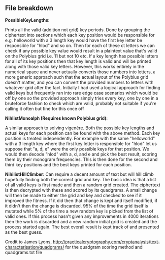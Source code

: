 ## File breakdown
**PossibleKeyLengths**:

Prints all the valid (addition not grid) key periods. Done by grouping the ciphertext into sections which each key position would be responsible for e.g. helloworld with a 3 length key would have the first key letter be responsible for "hlod" and so on. Then for each of these ct letters we can check if any possible key value would result in a plaintext value that's valid on the Polybius grid i.e. 11 but not 10 etc. If a key length has possible letters for all of its key positions then that key length is valid and will be printed along with those valid key letters. However, this works entirely in the numerical space and never actually converts those numbers into letters, a more generic approach such that the actual layout of the Polybius grid doesn't matter, and you can convert the provided numbers to letters with whatever grid after the fact. Initially I had used a logical approach for finding valid keys but frequently ran into rare edge case scenarios which would be off by one so the provided approach simply tries every key, one by one in a bruteforce fashion to check which are valid, probably not suitable if you're calling it often but fine for this once off

**NihlistMonoalph (Requires known Polybius grid)**:

A similar approach to solving vigenère. Both the possible key lengths and actual keys for each position can be found with the above method. Each key position is treated independently. For example with the same "helloworld" with a 3 length key where the first key letter is responsible for "hlod" let us suppose that "a, d, e" were the only possible keys for that position. We would then decode "hlod" with a, d, and e and pick the best result, scoring them by their monogram frequencies. This is then done for the second and third key positions and the best keys printed for each position.

**NihilistHillClimber**:
Can require a decent amount of text but will hill climb hopefully finding both the correct grid and key. The basic idea is that a list of all valid keys is first made and then a random grid created. The ciphertext is then decrypted with these and scored by its quadgrams. A small change will then be made to either the grid and key and checked to see if it improved the fitness. If it did then that change is kept and itself modified, if it didn't then the change is discarded. 95% of the time the grid itself is mutated while 5% of the time a new random key is picked from the list of valid ones. If this process hasn't given any improvements in 4000 iterations then the work is discarded and a new random initial grid is created and the process started again. The best overall result is kept track of and presented as the best guess.

Credit to James Lyons, http://practicalcryptography.com/cryptanalysis/text-characterisation/quadgrams/ for the quadgram scoring method and quadgrams.txt file
